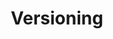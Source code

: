 ---
title: Versioning
content-type: "js-doc"
order: 2

sections:
  - content: "The current version of Stitch.js is **version {{ js.current-version }}**."
---